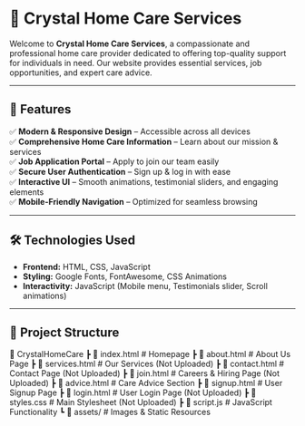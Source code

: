 # 🌟 Crystal Home Care Services  

Welcome to **Crystal Home Care Services**, a compassionate and professional home care provider dedicated to offering top-quality support for individuals in need. Our website provides essential services, job opportunities, and expert care advice.  

---

## 🚀 Features  
✅ **Modern & Responsive Design** – Accessible across all devices  
✅ **Comprehensive Home Care Information** – Learn about our mission & services  
✅ **Job Application Portal** – Apply to join our team easily  
✅ **Secure User Authentication** – Sign up & log in with ease  
✅ **Interactive UI** – Smooth animations, testimonial sliders, and engaging elements  
✅ **Mobile-Friendly Navigation** – Optimized for seamless browsing  

---

## 🛠 Technologies Used  
- **Frontend:** HTML, CSS, JavaScript  
- **Styling:** Google Fonts, FontAwesome, CSS Animations  
- **Interactivity:** JavaScript (Mobile menu, Testimonials slider, Scroll animations)  

---

## 📂 Project Structure  

📂 CrystalHomeCare 
┣ 📜 index.html # Homepage
┣ 📜 about.html # About Us Page
┣ 📜 services.html # Our Services (Not Uploaded)
┣ 📜 contact.html # Contact Page (Not Uploaded)
┣ 📜 join.html # Careers & Hiring Page (Not Uploaded)
┣ 📜 advice.html # Care Advice Section
┣ 📜 signup.html # User Signup Page
┣ 📜 login.html # User Login Page (Not Uploaded)
┣ 📜 styles.css # Main Stylesheet (Not Uploaded)
┣ 📜 script.js # JavaScript Functionality
┗ 📂 assets/ # Images & Static Resources

